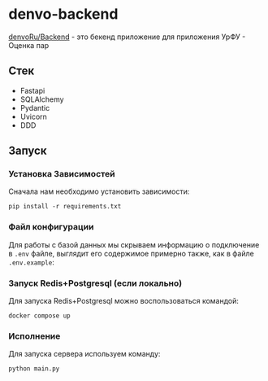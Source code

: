 # denvo-backend
[denvoRu/Backend](https://github.com/denvoRu/Backend) - это бекенд приложение для приложения УрФУ - Оценка пар

## Стек
* Fastapi
* SQLAlchemy
* Pydantic
* Uvicorn
* DDD


## Запуск

### Установка Зависимостей
Сначала нам необходимо установить зависимости:
```
pip install -r requirements.txt
```

### Файл конфигурации
Для работы с базой данных мы скрываем информацию о подключение в `.env` файле, выглядит его содержимое примерно также, как в файле `.env.example`:

### Запуск Redis+Postgresql (если локально)
Для запуска Redis+Postgresql можно воспользоваться командой:
```
docker compose up
```

### Исполнение
Для запуска сервера используем команду:
```python
python main.py
```
